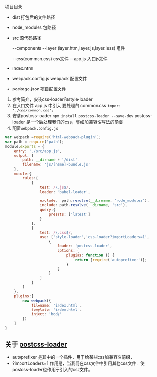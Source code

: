 项目目录

* dist 打包后的文件路径
* node_modules 包路径
* src 源代码路径 

  --components --layer (layer.html,layer.js,layer.less) 组件

  --css(common.css) css文件
  --app.js 入口js文件
* index.html
* webpack.config.js webpack 配置文件
* package.json 项目配置文件
1. 参考简介，安装css-loader和style-loader
2. 在入口文件 app.js 中引入 要处理的 common.css 
  `import './css/common.css';`
3. 安装postcss-loader `npm install postcss-loader --save-dev`
   postcss-loader 是一个后处理我们的css，譬如加兼容性写法的前缀
3. 配置`webpack.config.js`
```javascript
var webpack =require('html-webpack-plugin');
var path = require('path');
module.exports = {
    entry: './src/app.js',
    output: {
        path: __dirname + '/dist',
        filename: 'js/[name]-bundle.js'
    },
    module:{
        rules:[
            {
                test: /\.js$/,
                loader: 'babel-loader',

                exclude:  path.resolve(__dirname, 'node_modules'), 
                include: path.resolve(__dirname, 'src'),
                query:{
                    presets: ['latest']
                }
            },
            {
                test: /\.css$/,
                use: ['style-loader','css-loader?importLoaders=1',
                    {
                        loader: 'postcss-loader',
                        options: {
                            plugins: function () {
                                return [require('autoprefixer')];
                            }
                        }
                    }
                ]
            }
        ]
    },
    plugins:[
        new webpack({
            filename: 'index.html',
            template: 'index.html',
            inject: 'body'
        })
    ]
}
```

## 关于 [postcss-loader](https://www.npmjs.com/package/postcss-loader) 
* autoprefixer 是其中的一个插件，用于给某些css加兼容性前缀，
* ?importLoaders=1 作用是，当我们在css文件中引用其他css文件，使postcss-loader也作用于引入的css文件。
